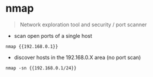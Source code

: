 # nmap

> Network exploration tool and security / port scanner

- scan open ports of a single host

`nmap {{192.168.0.1}}`

- discover hosts in the 192.168.0.X area (no port scan)

`nmap -sn {{192.168.0.1/24}}`
